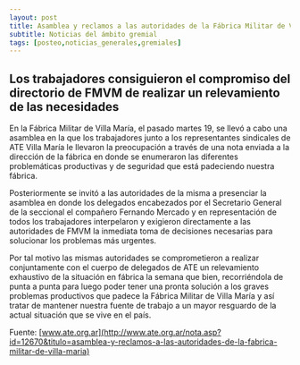 ```yaml
---
layout: post
title: Asamblea y reclamos a las autoridades de la Fábrica Militar de Villa María
subtitle: Noticias del ámbito gremial
tags: [posteo,noticias_generales,gremiales]
---
```


## Los trabajadores consiguieron el compromiso del directorio de FMVM de realizar un relevamiento de las necesidades

En la Fábrica Militar de Villa María, el pasado martes 19, se llevó a cabo una asamblea en la que los trabajadores junto a los representantes sindicales de ATE Villa María le llevaron la preocupación a través de una nota enviada a la dirección de la fábrica en donde se enumeraron las diferentes problemáticas productivas y de seguridad que está padeciendo nuestra fábrica.

Posteriormente se invitó a las autoridades de la misma a presenciar la asamblea en donde los delegados encabezados por el Secretario General de la seccional el compañero Fernando Mercado y en representación de todos los trabajadores interpelaron y exigieron directamente a las autoridades de FMVM la inmediata toma de decisiones necesarias para solucionar los problemas más urgentes.

Por tal motivo las mismas autoridades se comprometieron a realizar conjuntamente con el cuerpo de delegados de ATE un relevamiento exhaustivo de la situación en fábrica la semana que bien, recorriéndola de punta a punta para luego poder tener una pronta solución a los graves problemas productivos que padece la Fábrica Militar de Villa María y así tratar de mantener nuestra fuente de trabajo a un mayor resguardo de la actual situación que se vive en el país.

Fuente: [www.ate.org.ar](http://www.ate.org.ar/nota.asp?id=12670&titulo=asamblea-y-reclamos-a-las-autoridades-de-la-fabrica-militar-de-villa-maria)
